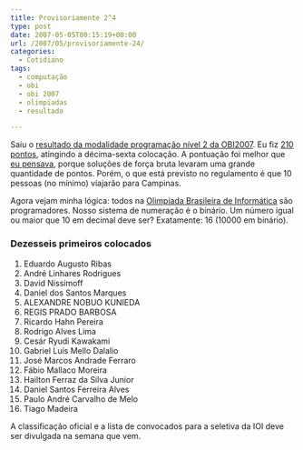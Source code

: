 ```yaml
---
title: Provisoriamente 2^4
type: post
date: 2007-05-05T00:15:19+00:00
url: /2007/05/provisoriamente-24/
categories:
  - Cotidiano
tags:
  - computação
  - obi
  - obi 2007
  - olimpíadas
  - resultado

---
```

Saiu o [resultado da modalidade programação nível 2 da OBI2007][1]. Eu fiz [210 pontos][2], atingindo a décima-sexta colocação. A pontuação foi melhor que [eu pensava][3], porque soluções de força bruta levaram uma grande quantidade de pontos. Porém, o que está previsto no regulamento é que 10 pessoas (no mínimo) viajarão para Campinas.

Agora vejam minha lógica: todos na [Olimpíada Brasileira de Informática][4] são programadores. Nosso sistema de numeração é o binário. Um número igual ou maior que 10 em decimal deve ser? Exatamente: 16 (10000 em binário).

### Dezesseis primeiros colocados

  1. Eduardo Augusto Ribas
  2. André Linhares Rodrigues
  3. David Nissimoff
  4. Daniel dos Santos Marques
  5. ALEXANDRE NOBUO KUNIEDA
  6. REGIS PRADO BARBOSA
  7. Ricardo Hahn Pereira
  8. Rodrigo Alves Lima
  9. Cesár Ryudi Kawakami
 10. Gabriel Luís Mello Dalalio
 11. José Marcos Andrade Ferraro
 12. Fábio Mallaco Moreira
 13. Hailton Ferraz da Silva Junior
 14. Daniel Santos Ferreira Alves
 15. Paulo André Carvalho de Melo
 16. Tiago Madeira

A classificação oficial e a lista de convocados para a seletiva da IOI deve ser divulgada na semana que vem.

 [1]: http://olimpiada.ic.unicamp.br/res_fase2_prog/programacao_n2/FormConsultaCorrecProg
 [2]: http://olimpiada.ic.unicamp.br/res_fase2_prog/programacao_n2/MostraLog?id=193
 [3]: /2007/05/segunda-fase-da-obi2007/
 [4]: http://olimpiada.ic.unicamp.br/
